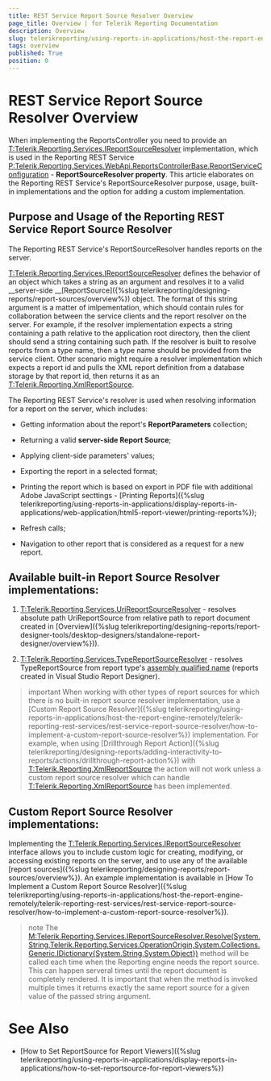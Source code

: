 ```yaml
---
title: REST Service Report Source Resolver Overview
page_title: Overview | for Telerik Reporting Documentation
description: Overview
slug: telerikreporting/using-reports-in-applications/host-the-report-engine-remotely/telerik-reporting-rest-services/rest-service-report-source-resolver/overview
tags: overview
published: True
position: 0
---
```


# REST Service Report Source Resolver Overview



When implementing the ReportsController you need to provide an [T:Telerik.Reporting.Services.IReportSourceResolver]() implementation,
        which is used in the Reporting REST Service [P:Telerik.Reporting.Services.WebApi.ReportsControllerBase.ReportServiceConfiguration]() -
        __ReportSourceResolver property__. This article elaborates on the Reporting REST Service's ReportSourceResolver purpose, usage,
        built-in implementations and the option for adding a custom implementation.
      

## Purpose and Usage of the Reporting REST Service Report Source Resolver

The Reporting REST Service's ReportSourceResolver handles reports on the server.

[T:Telerik.Reporting.Services.IReportSourceResolver]() defines the behavior of an object which takes a string as an argument
          and resolves it to a valid __server-side __[ReportSource]({%slug telerikreporting/designing-reports/report-sources/overview%}) object.
          The format of this string argument is a matter of imlpementation, which should contain rules for collaboration between the service clients and the report resolver on the server.
          For example, if the resolver implementation expects a string containing a path relative to the application root directory, then the client should send a string containing such path.
          If the resolver is built to resolve reports from a type name, then a type name should be provided from the service client.
          Other scenario might require a resolver implementation which expects a report id and pulls the XML report definition from a database storage by that report id,
          then returns it as an [T:Telerik.Reporting.XmlReportSource]().
        

The Reporting REST Service's resolver is used when resolving information for a report on the server,
          which includes:
        

* Getting information about the report's __ReportParameters__ collection;
            

* Returning a valid __server-side Report Source__;
            

* Applying client-side parameters' values;

* Exporting the report in a selected format;

* Printing the report which is based on export in PDF file with additional Adobe JavaScript secttings -
              [Printing Reports]({%slug telerikreporting/using-reports-in-applications/display-reports-in-applications/web-application/html5-report-viewer/printing-reports%});
            

* Refresh calls;

* Navigation to other report that is considered as a request for a new report.

## Available built-in Report Source Resolver implementations:

1. [T:Telerik.Reporting.Services.UriReportSourceResolver]()
              - resolves absolute path UriReportSource from relative path to report document created in [Overview]({%slug telerikreporting/designing-reports/report-designer-tools/desktop-designers/standalone-report-designer/overview%})).
            

1. [T:Telerik.Reporting.Services.TypeReportSourceResolver]()
              - resolves TypeReportSource from report type's [assembly qualified name](http://msdn.microsoft.com/en-us/library/30wyt9tk) (reports created in Visual Studio Report Designer).
            

>important When working with other types of report sources for which there is no built-in report source resolver implementation, use a             [Custom Report Source Resolver]({%slug telerikreporting/using-reports-in-applications/host-the-report-engine-remotely/telerik-reporting-rest-services/rest-service-report-source-resolver/how-to-implement-a-custom-report-source-resolver%}) implementation.            For example, when using [Drillthrough Report Action]({%slug telerikreporting/designing-reports/adding-interactivity-to-reports/actions/drillthrough-report-action%}) with [T:Telerik.Reporting.XmlReportSource]()            the action will not work unless a custom report source resolver which can handle [T:Telerik.Reporting.XmlReportSource]()             has been implemented.          


## Custom Report Source Resolver implementations:

Implementing the [T:Telerik.Reporting.Services.IReportSourceResolver]()
          interface allows you to include custom logic for creating, modifying, or accessing existing reports on the server,
          and to use any of the available [report sources]({%slug telerikreporting/designing-reports/report-sources/overview%}).
          An example implementation is available in [How To Implement a Custom Report Source Resolver]({%slug telerikreporting/using-reports-in-applications/host-the-report-engine-remotely/telerik-reporting-rest-services/rest-service-report-source-resolver/how-to-implement-a-custom-report-source-resolver%}).
        

>note The            [M:Telerik.Reporting.Services.IReportSourceResolver.Resolve(System.String,Telerik.Reporting.Services.OperationOrigin,System.Collections.Generic.IDictionary{System.String,System.Object})]()            method will be called each time when the Reporting engine needs the report source. This can happen serveral times  until the report document is            completely rendered. It is important that when the method is invoked multiple times it returns exactly the same            report source for a given value of the passed string argument.          


# See Also


 * [How to Set ReportSource for Report Viewers]({%slug telerikreporting/using-reports-in-applications/display-reports-in-applications/how-to-set-reportsource-for-report-viewers%})
